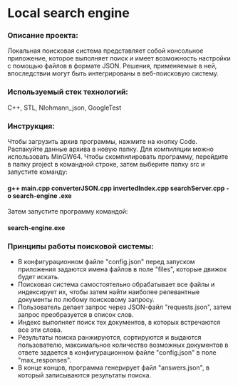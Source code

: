 # Local search engine

### Описание проекта:
Локальная поисковая система представляет собой консольное приложение, которое выполняет поиск и имеет возможность настройки с помощью файлов в формате JSON. Решения, применяемые в ней, впоследствии могут быть интегрированы в веб-поисковую систему.

### Используемый стек технологий:
C++, STL, Nlohmann_json, GoogleTest

### Инструкция:
Чтобы загрузить архив программы, нажмите на кнопку Code. Распакуйте данные архива в новую папку. Для компиляции можно использовать MinGW64. Чтобы скомпилировать программу, перейдите в папку project в командной строке, затем выберите папку src и запустите команду:

#### g++ main.cpp converterJSON.cpp invertedIndex.cpp searchServer.cpp -o search-engine .exe

Затем запустите программу командой:

#### search-engine.exe



### Принципы работы поисковой системы:

- В конфигурационном файле "config.json" перед запуском приложения задаются имена файлов в поле "files", которые движок будет искать.
- Поисковая система самостоятельно обрабатывает все файлы и индексирует их, чтобы затем найти наиболее релевантные документы по любому поисковому запросу.
- Пользователь делает запрос через JSON-файл "requests.json", затем запрос преобразуется в список слов.
- Индекс выполняет поиск тех документов, в которых встречаются все эти слова.
- Результаты поиска ранжируются, сортируются и выдаются пользователю, максимальное количество возможных документов в ответе задается в конфигурационном файле "config.json" в поле "max_responses".
- В конце концов, программа генерирует файл "answers.json", в который записываются результаты поиска.

